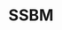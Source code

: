 ---
title: SSBM
crosslinks:
- SSBPM
- smashgifs
- Kappa
- xdfp
- xkcd
- smashcirclejerk
- FuckFalco
- AskReddit
- AskElectronics
- gaming
- hiphopheads
- legalizepokefloats
- todayilearned
- customGCC
- copypasta
- kappa
- nintendo
- GreenMarths
- customgcc
---